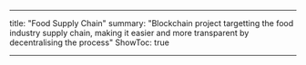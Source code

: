 ---

title: "Food Supply Chain" 
summary: "Blockchain project targetting the food industry supply chain, making it easier and more transparent by decentralising the process"
ShowToc: true

---